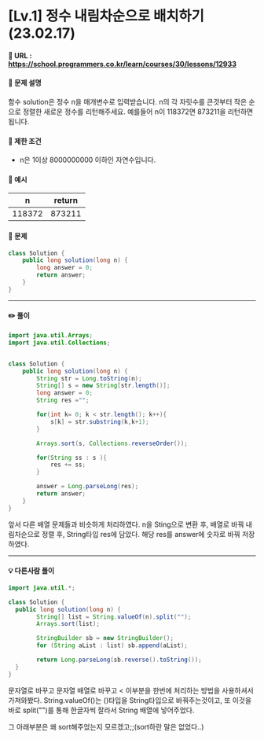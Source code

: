 # [Lv.1] 정수 내림차순으로 배치하기(23.02.17)

#### 📌 URL : https://school.programmers.co.kr/learn/courses/30/lessons/12933

#### 📌 문제 설명

함수 solution은 정수 n을 매개변수로 입력받습니다. n의 각 자릿수를 큰것부터 작은 순으로 정렬한 새로운 정수를 리턴해주세요. 예를들어 n이 118372면 873211을 리턴하면 됩니다.

#### 📌 제한 조건

- n은 1이상 8000000000 이하인 자연수입니다.

#### 📌 예시

| n      | return |
| ------ | ------ |
| 118372 | 873211 |

#### 📌 문제

```java
class Solution {
    public long solution(long n) {
        long answer = 0;
        return answer;
    }
}
```

---

#### ✏️ 풀이

```java
import java.util.Arrays;
import java.util.Collections;


class Solution {
    public long solution(long n) {
        String str = Long.toString(n);
        String[] s = new String[str.length()];
        long answer = 0;
        String res ="";

        for(int k= 0; k < str.length(); k++){
            s[k] = str.substring(k,k+1);
        }

        Arrays.sort(s, Collections.reverseOrder());

        for(String ss : s ){
            res += ss;
        }

        answer = Long.parseLong(res);
        return answer;
    }
}
```

앞서 다른 배열 문제들과 비슷하게 처리하였다. n을 Sting으로 변환 후, 배열로 바꿔 내림차순으로 정렬 후, String타입 res에 담았다.
해당 res를 answer에 숫자로 바꿔 저장하였다.

---

#### 💡 다른사람 풀이

```java
import java.util.*;

class Solution {
  public long solution(long n) {
        String[] list = String.valueOf(n).split("");
        Arrays.sort(list);

        StringBuilder sb = new StringBuilder();
        for (String aList : list) sb.append(aList);

        return Long.parseLong(sb.reverse().toString());
  }
}
```

문자열로 바꾸고 문자열 배열로 바꾸고 < 이부분을 한번에 처리하는 방법을 사용하셔서 가져와봤다.
String.valueOf()는 ()타입을 String타입으로 바꿔주는것이고, 또 이것을 바로 split("")를 통해 한글자씩 잘라서 String 배열에 넣어주었다.

그 아래부분은 왜 sort해주었는지 모르겠고;;(sort하란 말은 없었다..)
